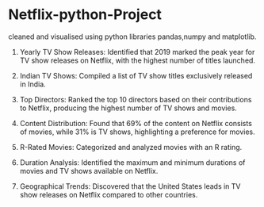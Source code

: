 # Netflix-python-Project
cleaned and visualised using python libraries pandas,numpy and matplotlib.
1. Yearly TV Show Releases: Identified that 2019 marked the peak year for TV show releases on Netflix, with the highest number of titles launched.


2. Indian TV Shows: Compiled a list of TV show titles exclusively released in India.


3. Top Directors: Ranked the top 10 directors based on their contributions to Netflix, producing the highest number of TV shows and movies.


4. Content Distribution: Found that 69% of the content on Netflix consists of movies, while 31% is TV shows, highlighting a preference for movies.


5. R-Rated Movies: Categorized and analyzed movies with an R rating.


6. Duration Analysis: Identified the maximum and minimum durations of movies and TV shows available on Netflix.


7. Geographical Trends: Discovered that the United States leads in TV show releases on Netflix compared to other countries.

